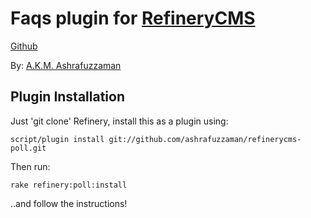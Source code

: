 # Faqs plugin for [RefineryCMS](http://www.refinerycms.com)
[Github](http://github.com/ashrafuzzaman/refinerycms-poll)

By: [A.K.M. Ashrafuzzaman](http://www.ashrafuzzaman.com/)

## Plugin Installation

Just 'git clone' Refinery, install this as a plugin using:

    script/plugin install git://github.com/ashrafuzzaman/refinerycms-poll.git

Then run:

    rake refinery:poll:install

..and follow the instructions!